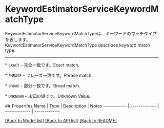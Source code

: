 # KeywordEstimatorServiceKeywordMatchType

<div lang=\"ja\">KeywordEstimatorServiceKeywordMatchTypeは、キーワードのマッチタイプを表します。</div> <div lang=\"en\">KeywordEstimatorServiceKeywordMatchType describes keyword match type.</div> <hr> <p> * <code>EXACT</code> - <span lang=\"ja\">完全一致です。</span><span lang=\"en\">Exact match.</span></p> <p> * <code>PHRASE</code> - <span lang=\"ja\">フレーズ一致です。</span><span lang=\"en\">Phrase match.</span></p> <p> * <code>BROAD</code> - <span lang=\"ja\">部分一致です。</span><span lang=\"en\">Broad match.</span></p> <p> * <code>UNKNOWN</code> - <span lang=ja>未知の値です。</span><span lang=en>Unknown Value.</span></p> 
## Properties
Name | Type | Description | Notes
------------ | ------------- | ------------- | -------------

[[Back to Model list]](../README.md#documentation-for-models) [[Back to API list]](../README.md#documentation-for-api-endpoints) [[Back to README]](../README.md)



